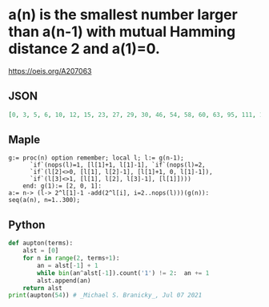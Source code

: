# a\(n\) is the smallest number larger than a\(n\-1\) with mutual Hamming distance 2 and a\(1\)\=0\.
https://oeis.org/A207063
## JSON
```JSON
[0, 3, 5, 6, 10, 12, 15, 23, 27, 29, 30, 46, 54, 58, 60, 63, 95, 111, 119, 123, 125, 126, 190, 222, 238, 246, 250, 252, 255, 383, 447, 479, 495, 503, 507, 509, 510, 766, 894, 958, 990, 1006, 1014, 1018, 1020, 1023, 1535, 1791, 1919, 1983, 2015, 2031, 2039, 2043]
```
## Maple
```Maple
g:= proc(n) option remember; local l; l:= g(n-1);
      `if`(nops(l)=1, [l[1]+1, l[1]-1], `if`(nops(l)=2,
      `if`(l[2]<>0, [l[1], l[2]-1], [l[1]+1, 0, l[1]-1]),
      `if`(l[3]<>1, [l[1], l[2], l[3]-1], [l[1]])))
    end: g(1):= [2, 0, 1]:
a:= n-> (l-> 2^l[1]-1 -add(2^l[i], i=2..nops(l)))(g(n)):
seq(a(n), n=1..300);
```
## Python
```Python
def aupton(terms):
    alst = [0]
    for n in range(2, terms+1):
        an = alst[-1] + 1
        while bin(an^alst[-1]).count('1') != 2:  an += 1
        alst.append(an)
    return alst
print(aupton(54)) # _Michael S. Branicky_, Jul 07 2021
```
